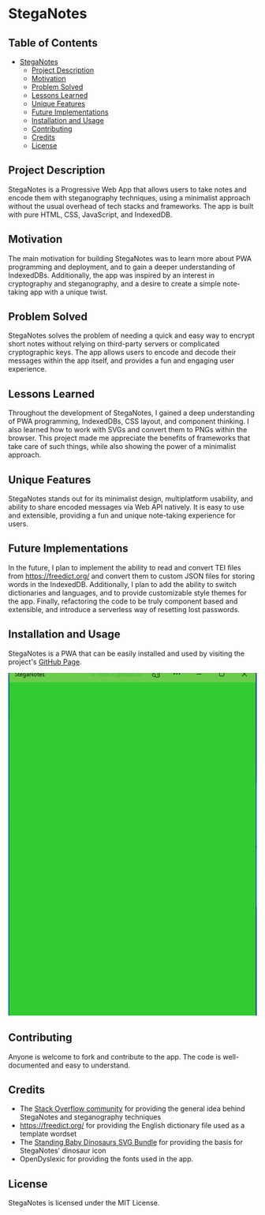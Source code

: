 # StegaNotes

## Table of Contents

- [StegaNotes](#steganotes)
  * [Project Description](#project-description)
  * [Motivation](#motivation)
  * [Problem Solved](#problem-solved)
  * [Lessons Learned](#lessons-learned)
  * [Unique Features](#unique-features)
  * [Future Implementations](#future-implementations)
  * [Installation and Usage](#installation-and-usage)
  * [Contributing](#contributing)
  * [Credits](#credits)
  * [License](#license)

## Project Description
StegaNotes is a Progressive Web App that allows users to take notes and encode them with steganography techniques, using a minimalist approach without the usual overhead of tech stacks and frameworks. The app is built with pure HTML, CSS, JavaScript, and IndexedDB.

## Motivation
The main motivation for building StegaNotes was to learn more about PWA programming and deployment, and to gain a deeper understanding of IndexedDBs. Additionally, the app was inspired by an interest in cryptography and steganography, and a desire to create a simple note-taking app with a unique twist.

## Problem Solved
StegaNotes solves the problem of needing a quick and easy way to encrypt short notes without relying on third-party servers or complicated cryptographic keys. The app allows users to encode and decode their messages within the app itself, and provides a fun and engaging user experience.

## Lessons Learned
Throughout the development of StegaNotes, I gained a deep understanding of PWA programming, IndexedDBs, CSS layout, and component thinking. I also learned how to work with SVGs and convert them to PNGs within the browser. This project made me appreciate the benefits of frameworks that take care of such things, while also showing the power of a minimalist approach.

## Unique Features
StegaNotes stands out for its minimalist design, multiplatform usability, and ability to share encoded messages via Web API natively. It is easy to use and extensible, providing a fun and unique note-taking experience for users.

## Future Implementations
In the future, I plan to implement the ability to read and convert TEI files from https://freedict.org/ and convert them to custom JSON files for storing words in the IndexedDB. Additionally, I plan to add the ability to switch dictionaries and languages, and to provide customizable style themes for the app. Finally, refactoring the code to be truly component based and extensible, and introduce a serverless way of resetting lost passwords.

## Installation and Usage
StegaNotes is a PWA that can be easily installed and used by visiting the project's [GitHub Page](https://n-c0de-r.github.io/StegaNotes/).

![GIF of the StegaNotes App in action](./StegaNotes_show.gif)

## Contributing
Anyone is welcome to fork and contribute to the app. The code is well-documented and easy to understand.

## Credits

- The [Stack Overflow community](https://crypto.stackexchange.com/a/62776) for providing the general idea behind StegaNotes and steganography techniques
- https://freedict.org/ for providing the English dictionary file used as a template wordset
- The [Standing Baby Dinosaurs SVG Bundle](https://www.etsy.com/de-en/listing/1100497380/standing-baby-dinosaurs-svg-bundle-dxf) for providing the basis for StegaNotes' dinosaur icon
- OpenDyslexic for providing the fonts used in the app.

## License
StegaNotes is licensed under the MIT License.